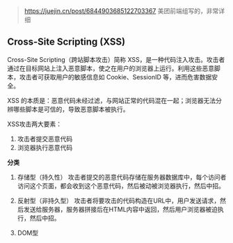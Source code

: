 > https://juejin.cn/post/6844903685122703367 美团前端组写的，非常详细
## Cross-Site Scripting (XSS)

Cross-Site Scripting（跨站脚本攻击）简称 XSS，是一种代码注入攻击。攻击者通过在目标网站上注入恶意脚本，使之在用户的浏览器上运行。利用这些恶意脚本，攻击者可获取用户的敏感信息如 Cookie、SessionID 等，进而危害数据安全。

XSS 的本质是：恶意代码未经过滤，与网站正常的代码混在一起；浏览器无法分辨哪些脚本是可信的，导致恶意脚本被执行。

XSS攻击两大要素：

1. 攻击者提交恶意代码
2. 浏览器执行恶意代码

**分类**

1. 存储型（持久性）
攻击者提交的恶意代码存储在服务器数据库中，每个访问者访问这个页面，都会收到这个恶意代码，然后被动被浏览器执行，然后中招。

2. 反射型（非持久型）
攻击者将要攻击的代码构造在URL中，用户发送请求，然后发送给服务器，服务器拼接后在HTML内容中返回，然后用户浏览器被迫执行，然后中招。

3. DOM型